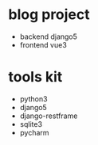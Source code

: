 # blog project
- backend django5
- frontend vue3
# tools kit 
- python3
- django5
- django-restframe
- sqlite3
- pycharm
  
